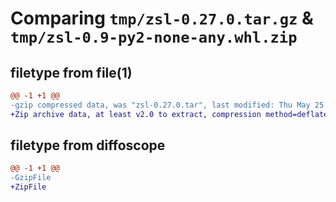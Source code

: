 # Comparing `tmp/zsl-0.27.0.tar.gz` & `tmp/zsl-0.9-py2-none-any.whl.zip`

## filetype from file(1)

```diff
@@ -1 +1 @@
-gzip compressed data, was "zsl-0.27.0.tar", last modified: Thu May 25 18:08:23 2023, max compression
+Zip archive data, at least v2.0 to extract, compression method=deflate
```

## filetype from diffoscope

```diff
@@ -1 +1 @@
-GzipFile
+ZipFile
```

